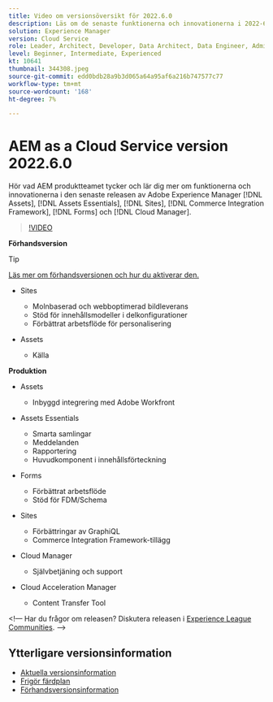 ```yaml
---
title: Video om versionsöversikt för 2022.6.0
description: Läs om de senaste funktionerna och innovationerna i 2022-6-0-utgåvan av Adobe Experience Manager [!DNL Assets Essentials], [!DNL Sites], [!DNL Screens], [!DNL Forms] och [!DNL Cloud Foundation].
solution: Experience Manager
version: Cloud Service
role: Leader, Architect, Developer, Data Architect, Data Engineer, Admin, User
level: Beginner, Intermediate, Experienced
kt: 10641
thumbnail: 344308.jpeg
source-git-commit: edd0bdb28a9b3d065a64a95af6a216b747577c77
workflow-type: tm+mt
source-wordcount: '168'
ht-degree: 7%

---
```


# AEM as a Cloud Service version 2022.6.0

Hör vad AEM produktteamet tycker och lär dig mer om funktionerna och innovationerna i den senaste releasen av Adobe Experience Manager [!DNL Assets], [!DNL Assets Essentials], [!DNL Sites], [!DNL Commerce Integration Framework], [!DNL Forms] och [!DNL Cloud Manager].

>[!VIDEO](https://video.tv.adobe.com/v/344308/?quality=12&learn=on)

**Förhandsversion**

>[!TIP]
>
>[Läs mer om förhandsversionen och hur du aktiverar den.](https://experienceleague.adobe.com/docs/experience-manager-cloud-service/content/release-notes/prerelease.html)

* Sites
   * Molnbaserad och webboptimerad bildleverans
   * Stöd för innehållsmodeller i delkonfigurationer
   * Förbättrat arbetsflöde för personalisering

* Assets
   * Källa

**Produktion**

* Assets
   * Inbyggd integrering med Adobe Workfront

* Assets Essentials
   * Smarta samlingar
   * Meddelanden
   * Rapportering
   * Huvudkomponent i innehållsförteckning

* Forms
   * Förbättrat arbetsflöde
   * Stöd för FDM/Schema

* Sites
   * Förbättringar av GraphiQL
   * Commerce Integration Framework-tillägg

* Cloud Manager
   * Självbetjäning och support

* Cloud Acceleration Manager
   * Content Transfer Tool

&lt;!— Har du frågor om releasen?  Diskutera releasen i [Experience League Communities](https://adobe.ly/3NDPR8Y). —>

## Ytterligare versionsinformation

* [Aktuella versionsinformation](https://experienceleague.adobe.com/docs/experience-manager-cloud-service/content/release-notes/home.html)
* [Frigör färdplan](https://experienceleague.adobe.com/docs/experience-manager-release-information/aem-release-updates/update-releases-roadmap.html)
* [Förhandsversionsinformation](https://experienceleague.adobe.com/docs/experience-manager-cloud-service/content/release-notes/prerelease.html)
